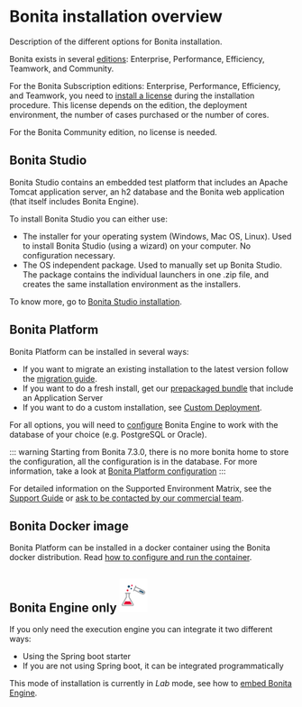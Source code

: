 # Bonita installation overview

Description of the different options for Bonita installation.

Bonita exists in several [editions](http://www.bonitasoft.com/bonita-editions): Enterprise, Performance, Efficiency, Teamwork, and Community.

For the Bonita Subscription editions: Enterprise, Performance, Efficiency, and Teamwork, you need to [install a license](licenses.md) during the installation procedure. This license depends on the edition, the deployment environment, the number of cases purchased or the number of cores. 

For the Bonita Community edition, no license is needed.

## Bonita Studio

Bonita Studio contains an embedded test platform that includes an Apache Tomcat application server, an h2 database and the Bonita web application (that itself includes Bonita Engine).

To install Bonita Studio you can either use:

* The installer for your operating system (Windows, Mac OS, Linux).
Used to install Bonita Studio (using a wizard) on your computer. No configuration necessary.
* The OS independent package. Used to manually set up Bonita Studio.
The package contains the individual launchers in one .zip file, and creates the same installation environment as the installers.

To know more, go to [Bonita Studio installation](bonita-bpm-studio-installation.md).

<a id="platform"/>

## Bonita Platform

Bonita Platform can be installed in several ways:

* If you want to migrate an existing installation to the latest version follow the [migration guide](migrate-from-an-earlier-version-of-bonita-bpm.md).
* If you want to do a fresh install, get our [prepackaged bundle](tomcat-bundle.md) that include an Application Server
* If you want to do a custom installation, see [Custom Deployment](custom-deployment.md).


For all options, you will need to [configure](database-configuration.md) Bonita Engine to work with the database of your choice (e.g. PostgreSQL or Oracle).


::: warning
Starting from Bonita 7.3.0, there is no more bonita home to store the configuration, all the configuration is in the database. For more information, take a look at [Bonita Platform configuration](BonitaBPM_platform_setup.md)
:::


For detailed information on the Supported Environment Matrix, see the [Support Guide](https://customer.bonitasoft.com/support-policies) or [ask to be contacted by our commercial team](http://www.bonitasoft.com/contact-us).

## Bonita Docker image
Bonita Platform can be installed in a docker container using the Bonita docker distribution.
Read [how to configure and run the container](bonita-container.md).

## Bonita Engine only ![](images/bonita-lab-icon.png)

If you only need the execution engine you can integrate it two different ways:

* Using the Spring boot starter
* If you are not using Spring boot, it can be integrated programmatically

This mode of installation is currently in *Lab* mode, see how to [embed Bonita Engine](embed-engine.md).
